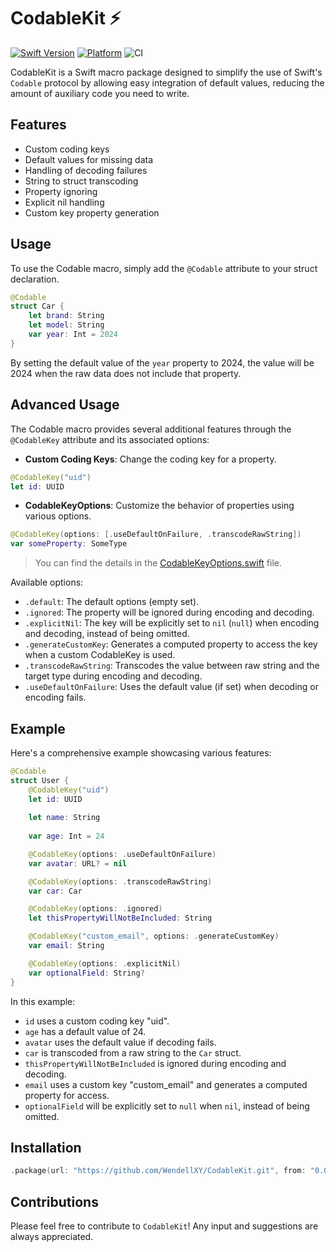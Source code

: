 # CodableKit ⚡️

[![Swift Version](https://img.shields.io/endpoint?url=https%3A%2F%2Fswiftpackageindex.com%2Fapi%2Fpackages%2FWendellXY%2FCodableKit%2Fbadge%3Ftype%3Dswift-versions)](https://swiftpackageindex.com/WendellXY/CodableKit)
[![Platform](https://img.shields.io/endpoint?url=https%3A%2F%2Fswiftpackageindex.com%2Fapi%2Fpackages%2FWendellXY%2FCodableKit%2Fbadge%3Ftype%3Dplatforms)](https://swiftpackageindex.com/WendellXY/CodableKit)
![CI](https://img.shields.io/github/actions/workflow/status/WendellXY/CodableKit/ci.yml)

CodableKit is a Swift macro package designed to simplify the use of Swift's `Codable` protocol by allowing easy
integration of default values, reducing the amount of auxiliary code you need to write.

## Features

- Custom coding keys
- Default values for missing data
- Handling of decoding failures
- String to struct transcoding
- Property ignoring
- Explicit nil handling
- Custom key property generation

## Usage

To use the Codable macro, simply add the `@Codable` attribute to your struct declaration.

```swift
@Codable
struct Car {
    let brand: String
    let model: String
    var year: Int = 2024
}
```

By setting the default value of the `year` property to 2024, the value will be 2024 when the raw data does not include that property.

## Advanced Usage

The Codable macro provides several additional features through the `@CodableKey` attribute and its associated options:

*	**Custom Coding Keys**: Change the coding key for a property.

```swift
@CodableKey("uid")
let id: UUID
```

* **CodableKeyOptions**: Customize the behavior of properties using various options.

```swift
@CodableKey(options: [.useDefaultOnFailure, .transcodeRawString])
var someProperty: SomeType
```

> You can find the details in the [CodableKeyOptions.swift](Sources/CodableKitShared/CodableKeyOptions.swift) file.

Available options:
* `.default`: The default options (empty set).
* `.ignored`: The property will be ignored during encoding and decoding.
* `.explicitNil`: The key will be explicitly set to `nil` (`null`) when encoding and decoding, instead of being omitted.
* `.generateCustomKey`: Generates a computed property to access the key when a custom CodableKey is used.
* `.transcodeRawString`: Transcodes the value between raw string and the target type during encoding and decoding.
* `.useDefaultOnFailure`: Uses the default value (if set) when decoding or encoding fails.

## Example

Here's a comprehensive example showcasing various features:

```swift
@Codable
struct User {
    @CodableKey("uid")
    let id: UUID
    
    let name: String
    
    var age: Int = 24

    @CodableKey(options: .useDefaultOnFailure)
    var avatar: URL? = nil

    @CodableKey(options: .transcodeRawString)
    var car: Car

    @CodableKey(options: .ignored)
    let thisPropertyWillNotBeIncluded: String

    @CodableKey("custom_email", options: .generateCustomKey)
    var email: String

    @CodableKey(options: .explicitNil)
    var optionalField: String?
}
```

In this example:
* `id` uses a custom coding key "uid".
* `age` has a default value of 24.
* `avatar` uses the default value if decoding fails.
* `car` is transcoded from a raw string to the `Car` struct.
* `thisPropertyWillNotBeIncluded` is ignored during encoding and decoding.
* `email` uses a custom key "custom_email" and generates a computed property for access.
* `optionalField` will be explicitly set to `null` when `nil`, instead of being omitted.

## Installation

```swift
.package(url: "https://github.com/WendellXY/CodableKit.git", from: "0.0.1"),
```

## Contributions

Please feel free to contribute to `CodableKit`! Any input and suggestions are always appreciated.
